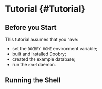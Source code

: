 Tutorial {#Tutorial}
========

Before you Start
----------------

This tutorial assumes that you have:
- set the `DOOBRY_HOME` environment variable;
- built and installed Doobry;
- created the example database;
- run the `dbrd` daemon.

Running the Shell
-----------------
